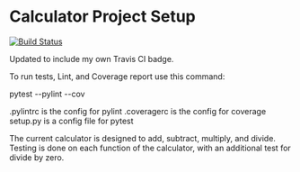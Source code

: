 # Calculator Project Setup
[![Build Status](https://app.travis-ci.com/krojas64/calc2.svg?branch=main)](https://app.travis-ci.com/krojas64/calc2)

Updated to include my own Travis CI badge.

To run tests, Lint, and Coverage report use this command:

pytest  --pylint --cov

.pylintrc is the config for pylint
.coveragerc is the config for coverage
setup.py is a config file for pytest

The current calculator is designed to add, subtract, multiply, and divide.
Testing is done on each function of the calculator, with an additional test for divide by zero.
